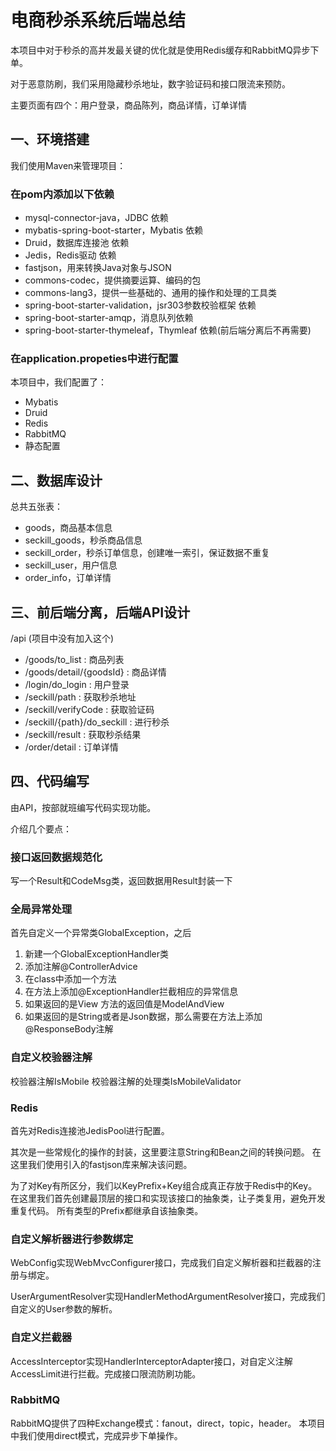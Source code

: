 # 电商秒杀系统后端总结

本项目中对于秒杀的高并发最关键的优化就是使用Redis缓存和RabbitMQ异步下单。

对于恶意防刷，我们采用隐藏秒杀地址，数字验证码和接口限流来预防。

主要页面有四个：用户登录，商品陈列，商品详情，订单详情

## 一、环境搭建

我们使用Maven来管理项目：

### 在pom内添加以下依赖

* mysql-connector-java，JDBC 依赖
* mybatis-spring-boot-starter，Mybatis 依赖
* Druid，数据库连接池 依赖
* Jedis，Redis驱动 依赖
* fastjson，用来转换Java对象与JSON
* commons-codec，提供摘要运算、编码的包
* commons-lang3，提供一些基础的、通用的操作和处理的工具类
* spring-boot-starter-validation，jsr303参数校验框架 依赖
* spring-boot-starter-amqp，消息队列依赖
* spring-boot-starter-thymeleaf，Thymleaf 依赖(前后端分离后不再需要)

### 在application.propeties中进行配置

本项目中，我们配置了：
* Mybatis
* Druid
* Redis
* RabbitMQ
* 静态配置

## 二、数据库设计

总共五张表：

* goods，商品基本信息
* seckill_goods，秒杀商品信息
* seckill_order，秒杀订单信息，创建唯一索引，保证数据不重复
* seckill_user，用户信息
* order_info，订单详情

## 三、前后端分离，后端API设计

/api (项目中没有加入这个)
* /goods/to_list : 商品列表
* /goods/detail/{goodsId} : 商品详情
* /login/do_login : 用户登录
* /seckill/path : 获取秒杀地址
* /seckill/verifyCode : 获取验证码
* /seckill/{path}/do_seckill : 进行秒杀
* /seckill/result : 获取秒杀结果
* /order/detail : 订单详情

## 四、代码编写

由API，按部就班编写代码实现功能。

介绍几个要点：

### 接口返回数据规范化

写一个Result和CodeMsg类，返回数据用Result封装一下

### 全局异常处理

首先自定义一个异常类GlobalException，之后

1. 新建一个GlobalExceptionHandler类 
2. 添加注解@ControllerAdvice
3. 在class中添加一个方法 
4. 在方法上添加@ExceptionHandler拦截相应的异常信息 
5. 如果返回的是View 方法的返回值是ModelAndView 
6. 如果返回的是String或者是Json数据，那么需要在方法上添加@ResponseBody注解

### 自定义校验器注解

校验器注解IsMobile
校验器注解的处理类IsMobileValidator

### Redis

首先对Redis连接池JedisPool进行配置。

其次是一些常规化的操作的封装，这里要注意String和Bean之间的转换问题。
在这里我们使用引入的fastjson库来解决该问题。

为了对Key有所区分，我们以KeyPrefix+Key组合成真正存放于Redis中的Key。
在这里我们首先创建最顶层的接口和实现该接口的抽象类，让子类复用，避免开发重复代码。
所有类型的Prefix都继承自该抽象类。

### 自定义解析器进行参数绑定

WebConfig实现WebMvcConfigurer接口，完成我们自定义解析器和拦截器的注册与绑定。

UserArgumentResolver实现HandlerMethodArgumentResolver接口，完成我们自定义的User参数的解析。

### 自定义拦截器

AccessInterceptor实现HandlerInterceptorAdapter接口，对自定义注解AccessLimit进行拦截。完成接口限流防刷功能。

### RabbitMQ

RabbitMQ提供了四种Exchange模式：fanout，direct，topic，header。
本项目中我们使用direct模式，完成异步下单操作。
